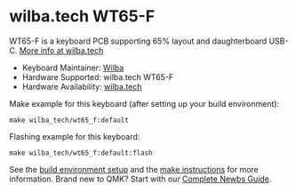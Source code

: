 # wilba.tech WT65-F

WT65-F is a keyboard PCB supporting 65% layout and daughterboard USB-C. [More info at wilba.tech](https://wilba.tech/)

* Keyboard Maintainer: [Wilba](https://github.com/wilba)
* Hardware Supported: wilba.tech WT65-F
* Hardware Availability: [wilba.tech](https://wilba.tech/)

Make example for this keyboard (after setting up your build environment):

    make wilba_tech/wt65_f:default

Flashing example for this keyboard:

    make wilba_tech/wt65_f:default:flash

See the [build environment setup](https://docs.qmk.fm/#/getting_started_build_tools) and the [make instructions](https://docs.qmk.fm/#/getting_started_make_guide) for more information. Brand new to QMK? Start with our [Complete Newbs Guide](https://docs.qmk.fm/#/newbs).
